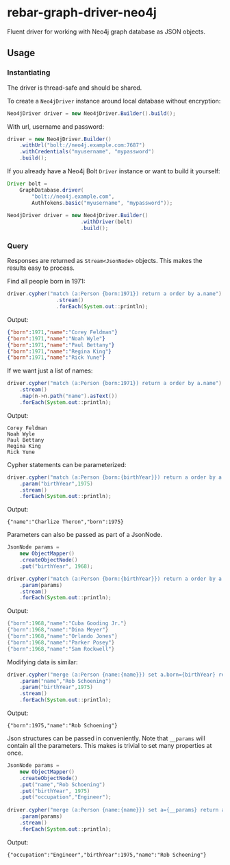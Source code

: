 # rebar-graph-driver-neo4j

Fluent driver for working with Neo4j graph database as JSON objects.



## Usage

### Instantiating 

The driver is thread-safe and should be shared.

To create a `Neo4jDriver` instance around local database without encryption:

```java
Neo4jDriver driver = new Neo4jDriver.Builder().build();
```

With url, username and password:

```java
driver = new Neo4jDriver.Builder()
    .withUrl("bolt://neo4j.example.com:7687")
    .withCredentials("myusername", "mypassword")
    .build();
```

If you already have a Neo4j Bolt `Driver` instance or want to build it yourself:

```java
Driver bolt = 
    GraphDatabase.driver(
        "bolt://neo4j.example.com", 
        AuthTokens.basic("myusername", "mypassword"));
		
Neo4jDriver driver = new Neo4jDriver.Builder()
                        .withDriver(bolt)
                        .build();
```

### Query

Responses are returned as `Stream<JsonNode>` objects.  This makes the results easy to process.

Find all people born in 1971:
```java
driver.cypher("match (a:Person {born:1971}) return a order by a.name")
				.stream()
				.forEach(System.out::println);
```

Output:
```json
{"born":1971,"name":"Corey Feldman"}
{"born":1971,"name":"Noah Wyle"}
{"born":1971,"name":"Paul Bettany"}
{"born":1971,"name":"Regina King"}
{"born":1971,"name":"Rick Yune"}
```

If we want just a list of names:

```java
driver.cypher("match (a:Person {born:1971}) return a order by a.name")
	.stream()
	.map(n->n.path("name").asText())
	.forEach(System.out::println);
```

Output:
```
Corey Feldman
Noah Wyle
Paul Bettany
Regina King
Rick Yune
```

Cypher statements can be parameterized:

```java
driver.cypher("match (a:Person {born:{birthYear}}) return a order by a.name")
	.param("birthYear",1975)
	.stream()
	.forEach(System.out::println);
```

Output:
```
{"name":"Charlize Theron","born":1975}
```

Parameters can also be passed as part of a JsonNode.

```java
JsonNode params = 
    new ObjectMapper()
    .createObjectNode()
    .put("birthYear", 1968);

driver.cypher("match (a:Person {born:{birthYear}}) return a order by a.name")
	.param(params)
	.stream()
	.forEach(System.out::println);
```

Output:

```java
{"born":1968,"name":"Cuba Gooding Jr."}
{"born":1968,"name":"Dina Meyer"}
{"born":1968,"name":"Orlando Jones"}
{"born":1968,"name":"Parker Posey"}
{"born":1968,"name":"Sam Rockwell"}
```

Modifying data is similar:

```java
driver.cypher("merge (a:Person {name:{name}}) set a.born={birthYear} return a")
	.param("name","Rob Schoening")
	.param("birthYear",1975)
	.stream()
	.forEach(System.out::println);
```

Output:
```
{"born":1975,"name":"Rob Schoening"}
```

Json structures can be passed in conveniently.  Note that `__params` will contain all the parameters.
This makes is trivial to set many properties at once.

```java
JsonNode params = 
    new ObjectMapper()
    .createObjectNode()
    .put("name","Rob Schoening")
    .put("birthYear", 1975)
    .put("occupation","Engineer");
    
driver.cypher("merge (a:Person {name:{name}}) set a={__params} return a")
	.param(params)
	.stream()
	.forEach(System.out::println);
```

Output:
```
{"occupation":"Engineer","birthYear":1975,"name":"Rob Schoening"}
```
